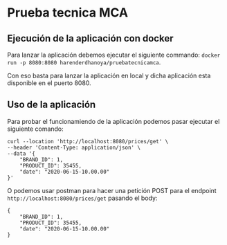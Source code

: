 # Prueba tecnica MCA
## Ejecución de la aplicación con docker
Para lanzar la aplicación debemos ejecutar el siguiente commando:
`docker run -p 8080:8080 harenderdhanoya/pruebatecnicamca`.

Con eso basta para lanzar la aplicación en local y dicha aplicación esta disponible en el puerto 8080.

## Uso de la aplicación
Para probar el funcionamiendo de la aplicación podemos pasar ejecutar el siguiente comando: 
~~~ 
curl --location 'http://localhost:8080/prices/get' \
--header 'Content-Type: application/json' \
--data '{
    "BRAND_ID": 1,
    "PRODUCT_ID": 35455,
    "date": "2020-06-15-10.00.00"
}' 
~~~

O podemos usar postman para hacer una petición POST para el endpoint `http://localhost:8080/prices/get` pasando el body: 
~~~ 
{
    "BRAND_ID": 1,
    "PRODUCT_ID": 35455,
    "date": "2020-06-15-10.00.00"
} 
~~~
